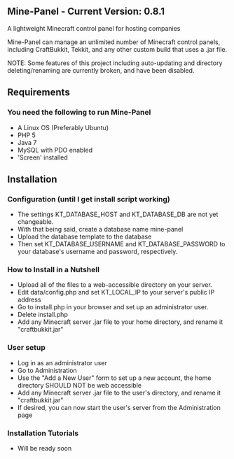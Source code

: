 ## Mine-Panel - Current Version: 0.8.1
A lightweight Minecraft control panel for hosting companies

Mine-Panel can manage an unlimited number of Minecraft control panels, including CraftBukkit, Tekkit, and any other custom build that uses a .jar file.

NOTE: Some features of this project including auto-updating and directory deleting/renaming are currently broken, and have been disabled.


## Requirements

### You need the following to run Mine-Panel
- A Linux OS (Preferably Ubuntu)
- PHP 5
- Java 7
- MySQL with PDO enabled
- 'Screen' installed

## Installation

### Configuration (until I get install script working)
- The settings KT_DATABASE_HOST and KT_DATABASE_DB are not yet changeable.
- With that being said, create a database name mine-panel
- Upload the database template to the database
- Then set KT_DATABASE_USERNAME and KT_DATABASE_PASSWORD to your database's username and password, respectively.

### How to Install in a Nutshell

- Upload all of the files to a web-accessible directory on your server.
- Edit data/config.php and set KT_LOCAL_IP to your server's public IP address
- Go to install.php in your browser and set up an administrator user.
- Delete install.php
- Add any Minecraft server .jar file to your home directory, and rename it "craftbukkit.jar"

### User setup

- Log in as an administrator user
- Go to Administration
- Use the "Add a New User" form to set up a new account, the home directory SHOULD NOT be web accessible
- Add any Minecraft server .jar file to the user's directory, and rename it "craftbukkit.jar"
- If desired, you can now start the user's server from the Administration page

### Installation Tutorials
- Will be ready soon
